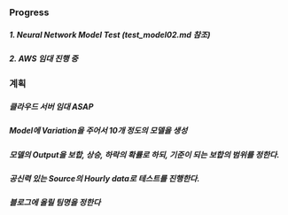 ### Progress
##### 1. Neural Network Model Test (test_model02.md 참조)
##### 2. AWS 임대 진행 중

### 계획
##### 클라우드 서버 임대 ASAP
##### Model에 Variation을 주어서 10개 정도의 모델을 생성
##### 모델의 Output을 보합, 상승, 하락의 확률로 하되, 기준이 되는 보합의 범위를 정한다.
##### 공신력 있는 Source의 Hourly data로 테스트를 진행한다.
##### 블로그에 올릴 팀명을 정한다
